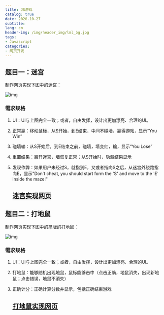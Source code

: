 ```yaml
---
title: JS游戏
catalog: true
date: 2020-10-27
subtitle: 
lang: cn
header-img: /img/header_img/lml_bg.jpg
tags:
- Javascript
categories:
- 网页开发
---
```


## 题目一：迷宫

制作网页实现下图中的迷宫：

![img](maze.png)

### 需求规格

1. UI：UI与上图完全一致；或者，自由发挥，设计出更加漂亮、合理的UI。

2. 正常赢：移动鼠标，从S开始，到E结束，中间不碰墙，赢得游戏，显示“You Win”

3. 碰墙输：从S开始后，到E结束之前，碰墙，墙变红，输，显示“You Lose”

4. 重置结果：离开迷宫，墙恢复正常；从S开始时，隐藏结果显示

5. 发现作弊：如果用户未经过S，就指到E，又或者指向S之后，从迷宫外绕路指向E，显示"Don't cheat, you should start form the 'S' and move to the 'E' inside the maze!"

   ## [迷宫实现网页](http://hungyam.gitee.io/code/p/two-game-by-javascript/index1.html)

## 题目二：打地鼠

制作网页实现下图中的简版的打地鼠：

![img](mole.png)

### 需求规格

1. UI：UI与上图完全一致；或者，自由发挥，设计出更加漂亮、合理的UI。

2. 打地鼠：能够随机出现地鼠，鼠标能够击中（点击正确，地鼠消失，出现新地鼠；点击错误，地鼠不消失）

3. 正确计分：正确计算分数并显示，包括正确结束游戏

   ## [打地鼠实现网页](http://hungyam.gitee.io/code/p/two-game-by-javascript/index2.html)

